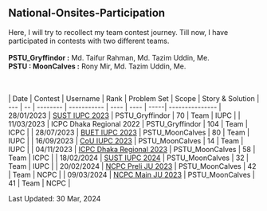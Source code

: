 ## National-Onsites-Participation

Here, I will try to recollect my team contest journey. Till now, I have participated in contests with two different teams. <br /> <br />
**PSTU_Gryffindor   :** Md. Taifur Rahman, Md. Tazim Uddin, Me. <br />
**PSTU : MoonCalves :** Rony Mir, Md. Tazim Uddin, Me. <br /> <br /> <br />


| Date | Contest | Username | Rank | Problem Set | Scope | Story & Solution 
| --- | -- | -------- | ----------- | ---- | ---- | -----| --------------- 
| 28/01/2023 | [SUST IUPC 2023](https://toph.co/c/sust-inter-university-2023/standings) | PSTU_Gryffindor | 70 | Team | IUPC |
| 11/03/2023 | ICPC Dhaka Regional 2022 | PSTU_Gryffindor | 104 | Team | ICPC |
| 28/07/2023 | [BUET IUPC 2023](https://toph.co/c/buet-inter-university-2023/standings) | PSTU_MoonCalves | 80 | Team | IUPC |
| 16/09/2023 | [CoU IUPC 2023](https://toph.co/c/cou-bracnet-inter-university-2023/standings) | PSTU_MoonCalves | 14 | Team | IUPC |
| 04/11/2023 | [ICPC Dhaka Regional 2023](https://bapsoj.org/contests/icpc-dhaka-regional-site-2023/standings) | PSTU_MoonCalves | 58 | Team | ICPC |
| 18/02/2024 | [SUST IUPC 2024](https://toph.co/c/inter-university-sust-cse-carnival-2024/standings) | PSTU_MoonCalves | 32 | Team | IUPC |
| 20/02/2024 | [NCPC Preli JU 2023](https://bapsoj.org/contests/ncpc-preliminary-ju-2023/standings) | PSTU_MoonCalves | 42 | Team | NCPC |
| 09/03/2024 | [NCPC Main JU 2023](https://bapsoj.org/contests/ncpc-onsite-2023-hosted-by-ju/standings) | PSTU_MoonCalves | 41 | Team | NCPC |






Last Updated: 30 Mar, 2024
